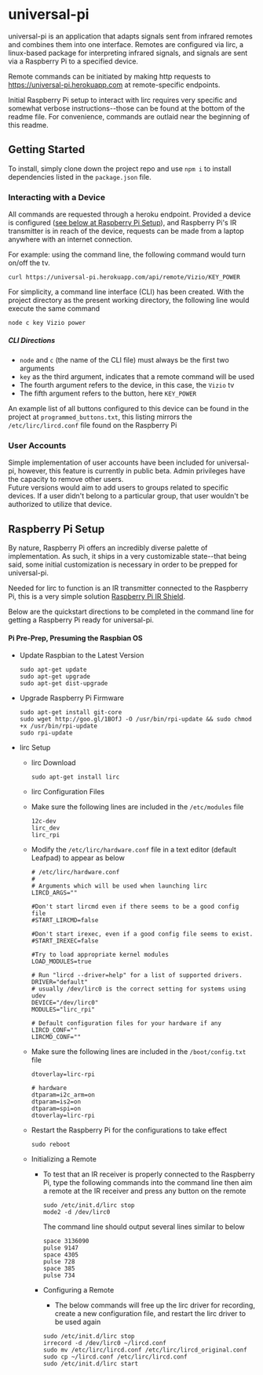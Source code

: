 # universal-pi

universal-pi is an application that adapts signals sent from infrared remotes and combines them into one interface.  Remotes are configured via lirc, a linux-based package for interpreting infrared signals, and signals are sent via a Raspberry Pi to a specified device.  

Remote commands can be initiated by making http requests to https://universal-pi.herokuapp.com at remote-specific endpoints.  

Initial Raspberry Pi setup to interact with lirc requires very specific and somewhat verbose instructions--those can be found at the bottom of the readme file.
For convenience, commands are outlaid near the beginning of this readme.  

## Getting Started
To install, simply clone down the project repo and use `npm i` to install dependencies listed in the `package.json` file.

### Interacting with a Device
All commands are requested through a heroku endpoint.  Provided a device is configured ([see below at Raspberry Pi Setup](#pi)), and Raspberry Pi's IR transmitter is in reach of the device, requests can be made from a laptop anywhere with an internet connection.

For example:  using the command line, the following command would turn on/off the tv.

`curl https://universal-pi.herokuapp.com/api/remote/Vizio/KEY_POWER`

For simplicity, a command line interface (CLI) has been created.  With the project directory as the present working directory, the following line would execute the same command

`node c key Vizio power`

##### CLI Directions
  - `node` and `c` (the name of the CLI file) must always be the first two arguments
  -  `key` as the third argument, indicates that a remote command will be used
  - The fourth argument refers to the device, in this case, the `Vizio` tv
  - The fifth argument refers to the button, here `KEY_POWER`

  An example list of all buttons configured to this device can be found in the project at `programmed_buttons.txt`, this listing mirrors the `/etc/lirc/lircd.conf` file found on the Raspberry Pi

### User Accounts
Simple implementation of user accounts have been included for universal-pi, however, this feature is currently in public beta.  Admin privileges have the capacity to remove other users.  
Future versions would aim to add users to groups related to specific devices.  If a user didn't belong to a particular group, that user wouldn't be authorized to utilize that device.

<a name="pi"></a>
## Raspberry Pi Setup
By nature, Raspberry Pi offers an incredibly diverse palette of implementation.  As such, it ships in a very customizable state--that being said, some initial customization is necessary in order to be prepped for universal-pi.

Needed for lirc to function is an IR transmitter connected to the Raspberry Pi, this is a very simple solution [Raspberry Pi IR Shield](https://www.amazon.com/Infrared-Shield-Raspberry-Pi/dp/B01C2AQL62).

Below are the quickstart directions to be completed in the command line for getting a Raspberry Pi ready for universal-pi.

#### Pi Pre-Prep, Presuming the Raspbian OS
  - Update Raspbian to the Latest Version

    ```
    sudo apt-get update
    sudo apt-get upgrade
    sudo apt-get dist-upgrade
    ```
  - Upgrade Raspberry Pi Firmware

    ```
    sudo apt-get install git-core
    sudo wget http://goo.gl/1BOfJ -O /usr/bin/rpi-update && sudo chmod +x /usr/bin/rpi-update
    sudo rpi-update
    ```

- lirc Setup
  - lirc Download

    `sudo apt-get install lirc`
  - lirc Configuration Files
   - Make sure the following lines are included in the `/etc/modules` file
     ```
     12c-dev
     lirc_dev
     lirc_rpi
     ```
   - Modify the `/etc/lirc/hardware.conf` file in a text editor (default Leafpad) to appear as below
      ```
      # /etc/lirc/hardware.conf
      #
      # Arguments which will be used when launching lirc
      LIRCD_ARGS=""

      #Don't start lircmd even if there seems to be a good config file
      #START_LIRCMD=false

      #Don't start irexec, even if a good config file seems to exist.
      #START_IREXEC=false

      #Try to load appropriate kernel modules
      LOAD_MODULES=true

      # Run "lircd --driver=help" for a list of supported drivers.
      DRIVER="default"
      # usually /dev/lirc0 is the correct setting for systems using udev
      DEVICE="/dev/lirc0"
      MODULES="lirc_rpi"

      # Default configuration files for your hardware if any
      LIRCD_CONF=""
      LIRCMD_CONF=""
      ```
    - Make sure the following lines are included in the `/boot/config.txt` file

      ```      
      dtoverlay=lirc-rpi

      # hardware
      dtparam=i2c_arm=on
      dtparam=is2=on
      dtparam=spi=on
      dtoverlay=lirc-rpi
      ```

  - Restart the Raspberry Pi for the configurations to take effect

    `sudo reboot`
  - Initializing a Remote
    - To test that an IR receiver is properly connected to the Raspberry Pi, type the following commands into the command line then aim a remote at the IR receiver and press any button on the remote
      ```
      sudo /etc/init.d/lirc stop
      mode2 -d /dev/lirc0
      ```

      The command line should output several lines similar to below
      ```
      space 3136090
      pulse 9147
      space 4305
      pulse 728
      space 385
      pulse 734
      ```
    - Configuring a Remote

      -  The below commands will free up the lirc driver for recording, create a new configuration file, and restart the lirc driver to be used again

        ```
        sudo /etc/init.d/lirc stop
        irrecord -d /dev/lirc0 ~/lircd.conf
        sudo mv /etc/lirc/lircd.conf /etc/lirc/lircd_original.conf
        sudo cp ~/lircd.conf /etc/lirc/lircd.conf
        sudo /etc/init.d/lirc start
        ```
